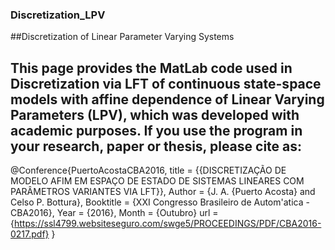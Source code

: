 ### Discretization_LPV
##Discretization of Linear Parameter Varying Systems


## This page provides the MatLab code used in Discretization via LFT of continuous state-space models with affine dependence of Linear Varying Parameters (LPV), which was developed with academic purposes. If you use the program in your research, paper or thesis, please cite as:

@Conference{PuertoAcostaCBA2016,
  title = {{DISCRETIZAÇÃO DE MODELO AFIM EM ESPAÇO DE ESTADO DE SISTEMAS LINEARES COM PARÂMETROS VARIANTES VIA LFT}},
  Author                   = {J. A. {Puerto Acosta} and Celso P. Bottura},
  Booktitle                = {XXI Congresso Brasileiro de Autom\'atica - CBA2016},
  Year                     = {2016},
  Month                    = {Outubro}
  url                      = {https://ssl4799.websiteseguro.com/swge5/PROCEEDINGS/PDF/CBA2016-0217.pdf}
} 
            
